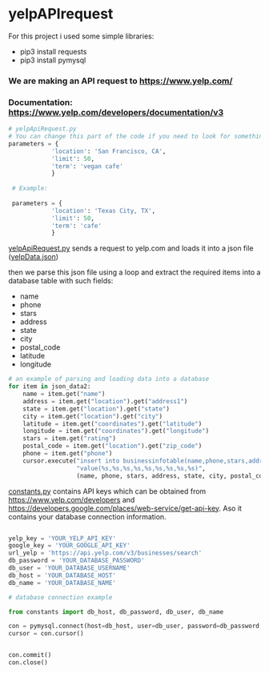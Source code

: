 # yelpAPIrequest
For this project i used some simple libraries:
  * pip3 install requests
  * pip3 install pymysql

### We are making an API request to https://www.yelp.com/
### Documentation: https://www.yelp.com/developers/documentation/v3


```python
# yelpApiRequest.py
# You can change this part of the code if you need to look for something else.
parameters = {
            'location': 'San Francisco, CA',
            'limit': 50,
            'term': 'vegan cafe'
            }
            
 # Example:
 
 parameters = {
            'location': 'Texas City, TX',
            'limit': 50,
            'term': 'cafe'
            }
```

[yelpApiRequest.py](https://github.com/Avraam305/yelpapi/blob/main/yelpApiRequest.py) sends a request to yelp.com and loads it into a json file ([yelpData.json](https://github.com/Avraam305/yelpapi/blob/main/yelpData.json))

then we parse this json file using a loop and extract the required items into a database table with such fields:
 * name
 * phone
 * stars
 * address 
 * state 
 * city 
 * postal_code
 * latitude 
 * longitude
  

``` python
# an example of parsing and loading data into a database
for item in json_data2:
    name = item.get("name")
    address = item.get("location").get("address1")
    state = item.get("location").get("state")
    city = item.get("location").get("city")
    latitude = item.get("coordinates").get("latitude")
    longitude = item.get("coordinates").get("longitude")
    stars = item.get("rating")
    postal_code = item.get("location").get("zip_code")
    phone = item.get("phone")
    cursor.execute("insert into businessinfotable(name,phone,stars,address,state,city,postal_code,latitude,longitude) "
                   "value(%s,%s,%s,%s,%s,%s,%s,%s,%s)",
                   (name, phone, stars, address, state, city, postal_code, latitude, longitude,))
```

[constants.py](https://github.com/Avraam305/yelpapi/blob/main/constants.py) contains API keys which can be obtained from https://www.yelp.com/developers
and https://developers.google.com/places/web-service/get-api-key. Aso it contains your database connection information.



``` python

yelp_key = 'YOUR_YELP_API_KEY'
google_key = 'YOUR_GOOGLE_API_KEY'
url_yelp = 'https://api.yelp.com/v3/businesses/search'
db_password = 'YOUR_DATABASE_PASSWORD'
db_user = 'YOUR_DATABASE_USERNAME'
db_host = 'YOUR_DATABASE_HOST'
db_name = 'YOUR_DATABASE_NAME'

```


``` python
# database connection example

from constants import db_host, db_password, db_user, db_name

con = pymysql.connect(host=db_host, user=db_user, password=db_password, db=db_name)
cursor = con.cursor()


con.commit()
con.close()

```
